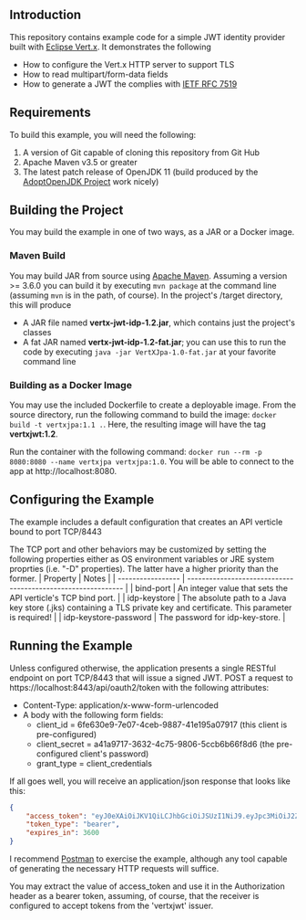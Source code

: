 ## Introduction
This repository contains example code for a simple JWT identity provider built with [Eclipse Vert.x](http://vertx.io). It
demonstrates the following
* How to configure the Vert.x HTTP server to support TLS
* How to read multipart/form-data fields
* How to generate a JWT the complies with [IETF RFC 7519](https://tools.ietf.org/html/rfc7519)

## Requirements
To build this example, you will need the following:
1. A version of Git capable of cloning this repository from Git Hub
1. Apache Maven v3.5 or greater
1. The latest patch release of OpenJDK 11 (build produced by the [AdoptOpenJDK Project](https://adoptopenjdk.net/) work
nicely)

## Building the Project
You may build the example in one of two ways, as a JAR or a Docker image. 
### Maven Build
You may build JAR from source using [Apache Maven](http://maven.apache.org). Assuming a version >= 3.6.0 you can build it  by
executing `mvn package` at the command line (assuming `mvn` is in the path, of course). In the project's /target
directory, this will produce
* A JAR file named __vertx-jwt-idp-1.2.jar__, which contains just the project's classes
* A fat JAR named __vertx-jwt-idp-1.2-fat.jar__; you can use this to run the code by executing `java -jar VertXJpa-1.0-fat.jar`
at your favorite command line
### Building as a Docker Image
You may use the included Dockerfile to create a deployable image. From the source directory, run the following
command to build the image: `docker build -t vertxjpa:1.1 .`. Here, the resulting image will have the tag
__vertxjwt:1.2__. 

Run the container with the following command: `docker run --rm -p 8080:8080 --name vertxjpa vertxjpa:1.0`. You will 
be able to connect to the app at http://localhost:8080.

## Configuring the Example
The example includes a default configuration that creates an API verticle bound to port TCP/8443

The TCP port and other behaviors may be customized by setting the following properties either as OS environment
variables or JRE system proprties (i.e. "-D" properties). The latter have a higher priority than the former.
| Property          | Notes                                                        |
| ----------------- | ------------------------------------------------------------ |
| bind-port         | An integer value that sets the API verticle's TCP bind port. |
| idp-keystore      | The absolute path to a Java key store (.jks) containing a TLS private key and certificate.  This parameter is required! |
| idp-keystore-password | The password for idp-key-store. | 

## Running the Example
Unless configured otherwise, the application presents a single RESTful endpoint on port TCP/8443 that will issue a 
signed JWT. POST a request to https://localhost:8443/api/oauth2/token with the following attributes:
* Content-Type: application/x-www-form-urlencoded
* A body with the following form fields:
    * client_id = 6fe630e9-7e07-4ceb-9887-41e195a07917 (this client is pre-configured)
    * client_secret = a41a9717-3632-4c75-9806-5ccb6b66f8d6 (the pre-configured client's password)
    * grant_type = client_credentials
    
If all goes well, you will receive an application/json response that looks like this:
```json
{
    "access_token": "eyJ0eXAiOiJKV1QiLCJhbGciOiJSUzI1NiJ9.eyJpc3MiOiJ2ZXJ0eGp3dCIsInN1YiI6IjZmZTYzMGU5LTdlMDctNGNlYi05ODg3LTQxZTE5NWEwNzkxNyIsImlhdCI6IjIwMjAtMDQtMDNUMjE6NTk6MDAuMzcwNTY2WiIsIm5iZiI6IjIwMjAtMDQtMDNUMjE6NTk6MDAuMzcwNTY2WiIsImp0aSI6IjkxYmQ4NzcyLTZiYTgtNDVjYy1iZWU5LTM2NmIwYjI3NDg1MSIsImV4cCI6IjIwMjAtMDQtMDNUMjI6NTk6MDAuMzcwNTY2WiJ9.WdgTLGwJWQkvXC9VkqPYks5WuTtS70Sii5H1nYStWCHVvCyoU2uYvC_4dYSYMVdEnO1aZKQL7fzNfol_qYqzQ8TwekV9TwrafjjKQ0DLqgOs9SUvb2hXSDMDlzbII5_T1IUM_lw5DMLC-gl4rxINa3ywdDXAC9-x70wxAAScHsK1cINvy_y8w5kSjIhLJZaSBVRk-a7A-0FwOYdN1MN-kKGMHlKEDQWrA8Xja2JfRs1tTITTL5p5MZB2XcYBo4H8QH85ww_G81_QUcxaKcb8ObIJS3JBouwsLf-T0U0531qxxyCUQzRJWp4TVTP87448LN4_YrMf_ZU9aeOOM7cVBw",
    "token_type": "bearer",
    "expires_in": 3600
}
```
I recommend [Postman](https://www.postman.com/) to exercise the example, although any tool capable of generating the
necessary HTTP requests will suffice.

You may extract the value of access_token and use it in the Authorization header as a bearer token, assuming, of course, that
the receiver is configured to accept tokens from the 'vertxjwt' issuer. 
